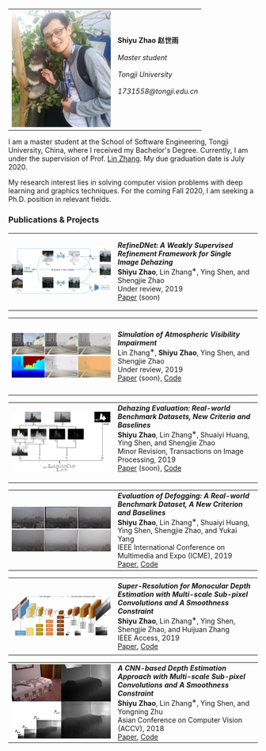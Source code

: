 <table border="0">
   <tr>
      <td align="center"><img src="/img/zsy_accv_small.jpg" width="200" height="236"/></td>
      <td align="left">
         <b>Shiyu Zhao 赵世雨</b> <br><br>
          <i>Master student</i> <br><br>
          <i>Tongji University</i> <br><br>
        <i>1731558@tongji.edu.cn</i> <br><br>
      </td>
   </tr>
</table>

I am a master student at the School of Software Engineering, Tongji University, China, where I received my Bachelor's Degree. Currently, I am under the supervision of Prof. [Lin Zhang](http://sse.tongji.edu.cn/linzhang/). My due graduation date is July 2020.

My research interest lies in solving computer vision problems with deep learning and graphics techniques. For the coming Fall 2020, I am seeking a Ph.D. position in relevant fields. 

### Publications & Projects
<table>
   <tr>
      <td align="center" width="200" height="150"><img src="/img/dehazing_cover_pic.jpg"/></td>
      <td align="left">
         <b><i>RefineDNet: A Weakly Supervised Refinement Framework for Single Image Dehazing</i></b> <br>
          <b>Shiyu Zhao</b>, Lin Zhang<sup>∗</sup>, Ying Shen, and Shengjie Zhao<br>
          Under review, 2019 <br>
          <a href="">Paper</a> (soon)<br>
      </td>
   </tr>
</table>

<table>
   <tr>
      <td align="center" width="200" height="150"><img src="/img/fog_simulation_cover_pic.jpg"/></td>
      <td align="left">
         <b><i>Simulation of Atmospheric Visibility Impairment</i></b> <br>
          Lin Zhang<sup>∗</sup>, <b>Shiyu Zhao</b>, Ying Shen, and Shengjie Zhao<br>
          Under review, 2019 <br>
          <a href="">Paper</a> (soon), <a href="https://github.com/xiaofeng94/renderdoc_for_game_data">Code</a><br>
      </td>
   </tr>
</table>

<table>
   <tr>
      <td align="center" width="200" height="150"><img src="/img/bedde_tip_cover_pic.jpg"/></td>
      <td align="left">
         <b><i>Dehazing Evaluation: Real-world Benchmark Datasets, New Criteria and Baselines</i></b> <br>
          <b>Shiyu Zhao</b>, Lin Zhang<sup>∗</sup>, Shuaiyi Huang, Ying Shen, and Shengjie Zhao <br>
          Minor Revision, Transactions on Image Processing, 2019 <br>
          <a href="">Paper</a> (soon), <a href="https://github.com/xiaofeng94/BeDDE-for-defogging">Code</a><br><br> 
      </td>
   </tr>
</table>

<table>
   <tr>
      <td align="center" width="200" height="150"><img src="/img/icme19_cover_pic.jpg"/></td>
      <td align="left">
         <b><i>Evaluation of Defogging: A Real-world Benchmark Dataset, A New Criterion and Baselines</i></b> <br>
          <b>Shiyu Zhao</b>, Lin Zhang<sup>∗</sup>, Shuaiyi Huang, Ying Shen, Shengjie Zhao, and Yukai Yang <br>
          IEEE International Conference on Multimedia and Expo (ICME), 2019 <br>
          <a href="https://ieeexplore.ieee.org/abstract/document/8784729">Paper</a>, <a href="https://github.com/xiaofeng94/BeDDE-for-defogging">Code</a><br>
      </td>
   </tr>
</table>

<table>
   <tr>
      <td align="center" width="200" height="150"> <img src="/img/access_cover_pic.jpg"/> </td>
      <td align="left">
         <b><i>Super-Resolution for Monocular Depth Estimation with Multi-scale Sub-pixel Convolutions and A Smoothness Constraint</i></b> <br>
          <b>Shiyu Zhao</b>, Lin Zhang<sup>∗</sup>, Ying Shen, Shengjie Zhao, and Huijuan Zhang <br>
          IEEE Access, 2019 <br>
          <a href="https://ieeexplore.ieee.org/document/8624409">Paper</a>, <a href="https://github.com/xiaofeng94/MSCNNS-for-monocular-depth-estimation">Code</a><br>
      </td>
   </tr>
</table>

<table>
   <tr>
      <td align="center" width="200" height="150"> <img src="/img/accv_cover_pic.jpg"/> </td>
      <td align="left">
         <b><i>A CNN-based Depth Estimation Approach with Multi-scale Sub-pixel Convolutions and A Smoothness Constraint</i></b> <br>
          <b>Shiyu Zhao</b>, Lin Zhang<sup>∗</sup>, Ying Shen, and Yongning Zhu <br>
          Asian Conference on Computer Vision (ACCV), 2018 <br>
          <a href="https://link.springer.com/chapter/10.1007/978-3-030-20890-5_24">Paper</a>, <a href="https://github.com/xiaofeng94/MSCNNS-for-monocular-depth-estimation">Code</a><br>
      </td>
   </tr>
</table>
